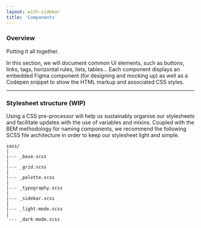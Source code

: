```yaml
---
layout: with-sidebar
title: 'Components'
---
```


### Overview

Putting it all together.

In this section, we will document common UI elements, such as buttons, links, tags, horizontal rules, lists, tables... Each component displays an embedded Figma component (for designing and mocking up) as well as a Codepen snippet to show the HTML markup and associated CSS styles.

---

### Stylesheet structure (WIP)

Using a CSS pre-processor will help us sustainably organise our stylesheets and facilitate updates with the use of variables and mixins. Coupled with the BEM methodology for naming components, we recommend the following SCSS file architecture in order to keep our stylesheet light and simple.

```
sass/
|
|--- _base.scss
|
|--- _grid.scss
|
|--- _palette.scss
|
|--- _typography.scss
|
|--- _sidebar.scss
|
|--- _light-mode.scss
|
`--- _dark-mode.scss
```
